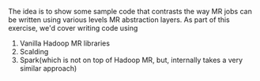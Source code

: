 The idea is to show some sample code that contrasts the way MR jobs can be written using various levels MR abstraction layers.
As part of this exercise, we'd cover writing code using
1. Vanilla Hadoop MR libraries
2. Scalding
3. Spark(which is not on top of Hadoop MR, but, internally takes a very similar approach)
